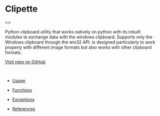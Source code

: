 # Clipette

<<THIS NEEDS TO BE REMOVED>>

Python clipboard utility that works natively on python with its inbuilt 
modules to exchange data with the windows clipboard.
Supports only the Windows clipboard through the win32 API.
Is designed particularly to work properly with different image formats
but also works with other clipboard formats.


[Visit repo on GitHub](https://github.com/b-init/clipette)


&nbsp;

- [Usage](usage.md)

- [Functions](functions.md) 

- [Exceptions](exceptions.md)

- [References](references.md)


